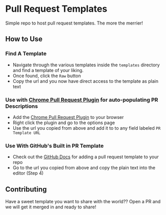 # Pull Request Templates
Simple repo to host pull request templates. The more the merrier! 

## How to Use

### Find A Template
* Navigate through the various templates inside the ```templates``` directory and find a template of your liking.
* Once found, click the ```Raw``` button
* Copy the url and you now have direct access to the template as plain text
 
### Use with [Chrome Pull Request Plugin](https://github.com/tcrammond/chrome-pullrequest-templates) for auto-populating PR Descriptions  
* Add the [Chrome Pull Request Plugin](https://chrome.google.com/webstore/detail/git-pull-request-template/dlflgkjacacpmhdpiggkdiaieddfmkia?hl=en-US) to your browser
* Right click the plugin and go to the options page
* Use the url you copied from above and add it to to any field labeled ```PR Template URL```

### Use With GitHub's Built in PR Template
* Check out the [GitHub Docs](https://help.github.com/articles/creating-a-pull-request-template-for-your-repository/) for 
adding a pull request template to your repo
* Go to the url you copied from above and copy the plain text into the editor (Step 4)

## Contributing
Have a sweet template you want to share with the world?? Open a PR and we will get it merged in and ready to share!